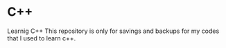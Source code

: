 # C++
Learnig C++
This repository is only for savings and backups for my codes that I used to learn c++.
